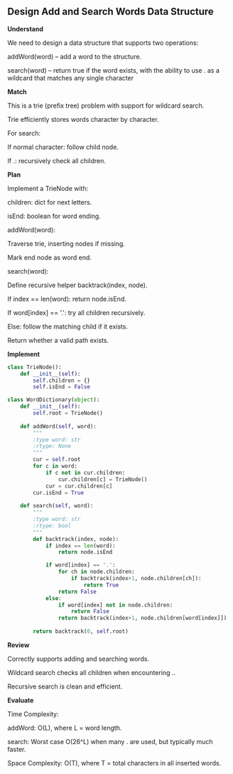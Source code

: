 ## Design Add and Search Words Data Structure
**Understand**

We need to design a data structure that supports two operations:

addWord(word) – add a word to the structure.

search(word) – return true if the word exists, with the ability to use . as a wildcard that matches any single character

**Match**

This is a trie (prefix tree) problem with support for wildcard search.

Trie efficiently stores words character by character.

For search:

If normal character: follow child node.

If .: recursively check all children.

**Plan**

Implement a TrieNode with:

children: dict for next letters.

isEnd: boolean for word ending.

addWord(word):

Traverse trie, inserting nodes if missing.

Mark end node as word end.

search(word):

Define recursive helper backtrack(index, node).

If index == len(word): return node.isEnd.

If word[index] == '.': try all children recursively.

Else: follow the matching child if it exists.

Return whether a valid path exists.

**Implement**
```py
class TrieNode():
    def __init__(self):
        self.children = {}
        self.isEnd = False

class WordDictionary(object):
    def __init__(self):
        self.root = TrieNode()
        
    def addWord(self, word):
        """
        :type word: str
        :rtype: None
        """
        cur = self.root
        for c in word:
            if c not in cur.children:
                cur.children[c] = TrieNode()
            cur = cur.children[c]
        cur.isEnd = True
    
    def search(self, word):
        """
        :type word: str
        :rtype: bool
        """
        def backtrack(index, node):
            if index == len(word):
                return node.isEnd

            if word[index] == '.':
                for ch in node.children:
                    if backtrack(index+1, node.children[ch]):
                        return True
                return False
            else:
                if word[index] not in node.children:
                    return False
                return backtrack(index+1, node.children[word[index]])
        
        return backtrack(0, self.root)
```

**Review**

Correctly supports adding and searching words.

Wildcard search checks all children when encountering ..

Recursive search is clean and efficient.

**Evaluate**

Time Complexity:

addWord: O(L), where L = word length.

search: Worst case O(26^L) when many . are used, but typically much faster.

Space Complexity: O(T), where T = total characters in all inserted words.